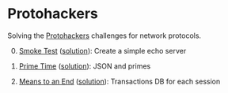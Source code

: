 # Protohackers

Solving the [Protohackers](https://protohackers.com/) challenges for network
protocols.

0. [Smoke Test](https://protohackers.com/problem/0)
   ([solution](./src/smoke.rs)):
   Create a simple echo server

1. [Prime Time](https://protohackers.com/problem/1)
   ([solution](./src/prime_time.rs)): JSON and primes

2. [Means to an End](https://protohackers.com/problem/2)
   ([solution](./src/bank.rs)): Transactions DB for each session
